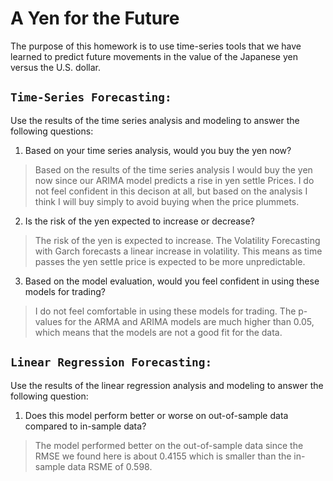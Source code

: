 # A Yen for the Future
The purpose of this homework is to use time-series tools that we have learned to predict future movements in the value of the Japanese yen versus the U.S. dollar.


## `Time-Series Forecasting:`
Use the results of the time series analysis and modeling to answer the following questions:

1. Based on your time series analysis, would you buy the yen now?

> Based on the results of the time series analysis I would buy the yen now since our ARIMA model predicts a rise in yen settle Prices. I do not feel confident in this decison at all, but based on the analysis I think I will buy simply to avoid buying when the price plummets.
 
2. Is the risk of the yen expected to increase or decrease?

> The risk of the yen is expected to increase. The Volatility Forecasting with Garch forecasts a linear increase in volatility. This means as time passes the yen settle price is expected to be more unpredictable.

3. Based on the model evaluation, would you feel confident in using these models for trading?

> I do not feel comfortable in using these models for trading. The p-values for the ARMA and ARIMA models are much higher than 0.05, which means that the models are not a good fit for the data.

## `Linear Regression Forecasting:`

Use the results of the linear regression analysis and modeling to answer the following question:

1. Does this model perform better or worse on out-of-sample data compared to in-sample data?

> The model performed better on the out-of-sample data since the RMSE we found here is about 0.4155 which is smaller than the in-sample data RSME of 0.598.